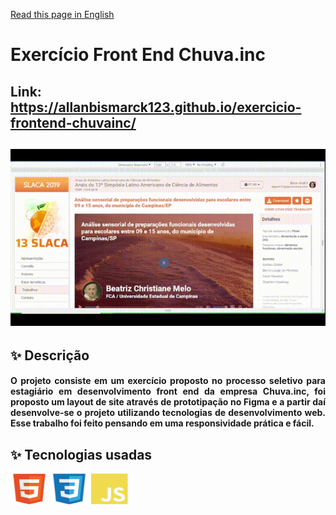 <a href="README.md" target="_blank">Read this page in English<a/> 

# Exercício Front End Chuva.inc
## Link: https://allanbismarck123.github.io/exercicio-frontend-chuvainc/

## <img src="gif.gif" width="auto" height="auto"/>
## ✨ Descrição

#### <p align="justify">O projeto consiste em um exercício proposto no processo seletivo para estagiário em desenvolvimento front end da empresa Chuva.inc, foi proposto um layout de site através de prototipação no Figma e a partir daí desenvolve-se o projeto utilizando tecnologias de desenvolvimento web. Esse trabalho foi feito pensando em uma responsividade prática e fácil.</p>

## ✨ Tecnologias usadas 
<div style="display: inline_block">
  <img align="center" alt="Allan-HTML" height="50" width="60" src="https://raw.githubusercontent.com/devicons/devicon/master/icons/html5/html5-original.svg">
  <img align="center" alt="Allan-CSS" height="50" width="60" src="https://raw.githubusercontent.com/devicons/devicon/master/icons/css3/css3-original.svg">
  <img align="center" alt="Allan-Js" height="50" width="60" src="https://raw.githubusercontent.com/devicons/devicon/master/icons/javascript/javascript-plain.svg">
</div>
